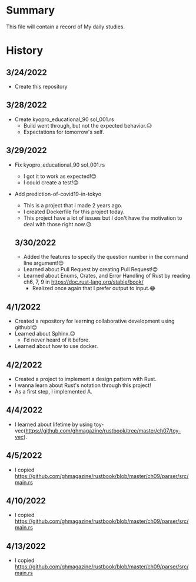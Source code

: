 # Summary
This file will contain a record of My daily studies.

# History
## 3/24/2022
- Create this repository
## 3/28/2022
- Create kyopro_educational_90 sol_001.rs
  - Build went through, but not the expected behavior.😥
  - Expectations for tomorrow's self.
## 3/29/2022
- Fix kyopro_educational_90 sol_001.rs
  - I got it to work as expected!😊
  - I could create a test!😊
- Add prediction-of-covid19-in-tokyo
  - This is a project that I made 2 years ago.
  - I created Dockerfile for this project today.
  - This project have a lot of issues but I don't have the motivation to deal with those right now.😥

  ## 3/30/2022
  - Added the features to specify the question number in the command line argument!😊
  - Learned about Pull Request by creating Pull Request!😊
  - Learned about Enums, Crates, and Error Handling  of Rust by reading ch6, 7, 9 in https://doc.rust-lang.org/stable/book/
    - Realized once again that I prefer output to input.😂

## 4/1/2022
  - Created a repository for learning collaborative development using github!😊
  - Learned about Sphinx.😊
    - I'd never heard of it before.
  - Learned about how to use docker.

## 4/2/2022
  - Created a project to implement a design pattern with Rust.
  - I wanna learn about Rust's notation through this project!
  - As a first step, I implemented A.

## 4/4/2022
  - I learned about lifetime by using toy-vec(https://github.com/ghmagazine/rustbook/tree/master/ch07/toy-vec).

## 4/5/2022
  - I copied https://github.com/ghmagazine/rustbook/blob/master/ch09/parser/src/main.rs

## 4/10/2022
  - I copied https://github.com/ghmagazine/rustbook/blob/master/ch09/parser/src/main.rs

## 4/13/2022
  - I copied https://github.com/ghmagazine/rustbook/blob/master/ch09/parser/src/main.rs